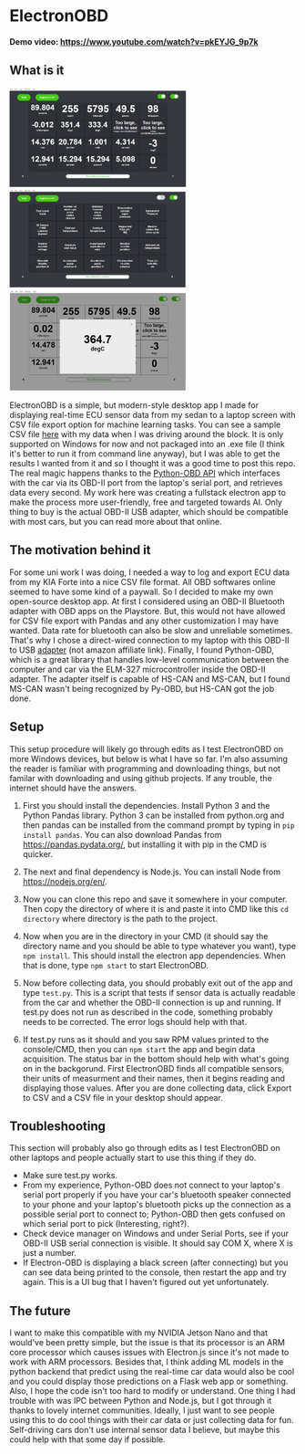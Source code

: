 # ElectronOBD
#### Demo video: https://www.youtube.com/watch?v=pkEYJG_9p7k
## What is it

<p float="left">
  <img src ="promo_stuff/1.png" width = 310></img>
  <img src ="promo_stuff/2.png" width = 310></img>
  <img src ="promo_stuff/3.png" width = 310></img>
</p>

ElectronOBD is a simple, but modern-style desktop app I made for displaying real-time ECU sensor data from my sedan to a laptop screen with CSV file export option for machine learning tasks. You can see a sample CSV file [here](https://github.com/8ahmedanwer8/ElectronOBD/blob/main/promo_stuff/ElectronOBD%2012-21-21-00-20-17.csv) with my data when I was driving around the block. It is only supported on Windows for now and not packaged into an .exe file (I think it's better to run it from command line anyway), but I was able to get the results I wanted from it and so I thought it was a good time to post this repo. The real magic happens thanks to the [Python-OBD API](https://python-obd.readthedocs.io/en/latest/) which interfaces with the car via its OBD-II port from the laptop's serial port, and retrieves data every second. My work here was creating a fullstack electron app to make the process more user-friendly, free and targeted towards AI. Only thing to buy is the actual OBD-II USB adapter, which should be compatible with most cars, but you can read more about that online.

## The motivation behind it
For some uni work I was doing, I needed a way to log and export ECU data from my KIA Forte into a nice CSV file format. All OBD softwares online seemed to have some kind of a paywall. So I decided to make my own open-source desktop app. At first I considered using an OBD-II Bluetooth adapter with OBD apps on the Playstore. But, this would not have allowed for CSV file export with Pandas and any other customization I may have wanted. Data rate for bluetooth can also be slow and unreliable sometimes. That's why I chose a direct-wired connection to my laptop with this OBD-II to USB [adapter](https://www.amazon.ca/gp/product/B07THHVLR2/ref=ppx_yo_dt_b_asin_title_o04_s01?ie=UTF8&psc=1) (not amazon affiliate link). Finally, I found Python-OBD, which is a great library that handles low-level communication between the computer and car via the ELM-327 microcontroller inside the OBD-II adapter. The adapter itself is capable of HS-CAN and MS-CAN, but I found MS-CAN wasn't being recognized by Py-OBD, but HS-CAN got the job done.

## Setup
This setup procedure will likely go through edits as I test ElectronOBD on more Windows devices, but below is what I have so far. I'm also assuming the reader is familiar with programming and downloading things, but not familar with downloading and using github projects. If any trouble, the internet should have the answers.

1) First you should install the dependencies. Install Python 3 and the Python Pandas library. Python 3 can be installed from python.org and then pandas can be installed from the command prompt by typing in ```pip install pandas```. You can also download Pandas from https://pandas.pydata.org/, but installing it with pip in the CMD is quicker.

2) The next and final dependency is Node.js. You can install Node from https://nodejs.org/en/. 

3) Now you can clone this repo and save it somewhere in your computer. Then copy the directory of where it is and paste it into CMD like this ```cd directory``` where directory is the path to the project. 

4) Now when you are in the directory in your CMD (it should say the directory name and you should be able to type whatever you want), type ```npm install```. This should install the electron app dependencies. When that is done, type ```npm start```  to start ElectronOBD.

5) Now before collecting data, you should probably exit out of the app and type ```test.py```. This is a script that tests if sensor data is actually readable from the car and whether the OBD-II connection is up and running. If test.py does not run as described in the code, something probably needs to be corrected. The error logs should help with that. 

6) If test.py runs as it should and you saw RPM values printed to the console/CMD, then you can ```npm start``` the app and begin data acquisition. The status bar in the bottom should help with what's going on in the backgorund. First ElectronOBD finds all compatible sensors, their units of measurment and their names, then it begins reading and displaying those values. After you are done collecting data, click Export to CSV and a CSV file in your desktop should appear. 

## Troubleshooting
This section will probably also go through edits as I test ElectronOBD on other laptops and people actually start to use this thing if they do.
- Make sure test.py works.
- From my experience, Python-OBD does not connect to your laptop's serial port properly if you have your car's bluetooth speaker connected to your phone and your laptop's bluetooth picks up the connection as a possible serial port to connect to; Python-OBD then gets confused on which serial port to pick (Interesting, right?).
- Check device manager on Windows and under Serial Ports, see if your OBD-II USB serial connection is visible. It should say COM X, where X is just a number.
- If Electron-OBD is displaying a black screen (after connecting) but you can see data being printed to the console, then restart the app and try again. This is a UI bug that I haven't figured out yet unfortunately. 

## The future
I want to make this compatible with my NVIDIA Jetson Nano and that would've been pretty simple, but the issue is that its processor is an ARM core processor which causes issues with Electron.js since it's not made to work with ARM processors. Besides that, I think adding ML models in the python backend that predict using the real-time car data would also be cool and you could display those predictions on a Flask web app or something. Also, I hope the code isn't too hard to modify or understand. One thing I had trouble with was IPC between Python and Node.js, but I got through it thanks to lovely internet communities.
Ideally, I just want to see people using this to do cool things with their car data or just collecting data for fun. Self-driving cars don't use internal sensor data I believe, but maybe this could help with that some day if possible.


